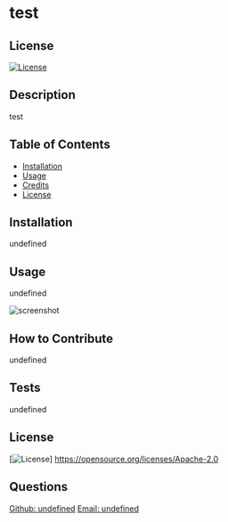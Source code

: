 # test

  ## License

  [![License](https://img.shields.io/badge/License-Apache%202.0-blue.svg)](https://opensource.org/licenses/Apache-2.0)

  ## Description
  test

  ## Table of Contents
  - [Installation](#installation)
  - [Usage](#usage)
  - [Credits](#credits)
  - [License](#license)

  ## Installation
  undefined

  ## Usage
  undefined

  ![screenshot](undefined)

  ## How to Contribute
  undefined

  ## Tests
  undefined

  ## License
  [![License](https://img.shields.io/badge/License-Apache%202.0-blue.svg)]
  https://opensource.org/licenses/Apache-2.0


  ## Questions
  [Github: undefined](https://github.com/undefined)
  [Email: undefined](mailto:undefined)

